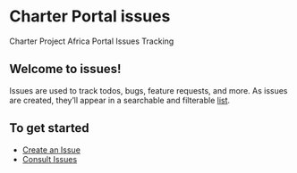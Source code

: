 # Charter Portal issues
Charter Project Africa Portal Issues Tracking

## Welcome to issues!
Issues are used to track todos, bugs, feature requests, and more. As issues are created, they’ll appear in a searchable and filterable [list](https://github.com/AfricTivistes/charter-portal-issues/issues).

## To get started

- [Create an Issue](https://github.com/AfricTivistes/charter-portal-issues/issues/new/choose)
- [Consult Issues](https://github.com/AfricTivistes/charter-portal-issues/issues)
